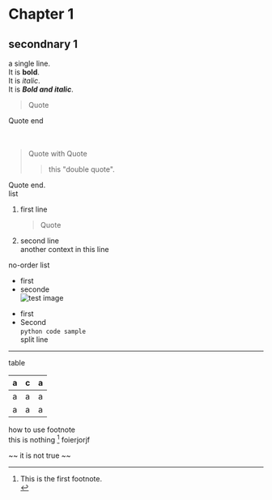# Chapter 1
## secondnary 1
a single line.  <br>
It is **bold**. <br> 
It is *italic*. <br>
It is ***Bold and italic***. <br>
> Quote 
>
Quote end <br>
<br>
<br>
> Quote with Quote
>
>> this "double quote". <br>
>
Quote end. <br>
list
1. first line
    >Quote
2. second line <br>
    another context in this line <br>

no-order list
* first
* seconde <br>
    ![test image](https://github.com/liuziche/hello-world/blob/main/红楼梦人物关系.gif)
- first
- Second<br>
        ```python
        code sample
        ```<br>
split line
***


table<br>

| a | c | a |
|---|---|---|
| a | a | a |
| a | a | a |<br>


how to use footnote<br>
this is nothing [^1]
foierjorjf
[^1]: This is the first footnote.<br>


~~ it is not true ~~<br>






